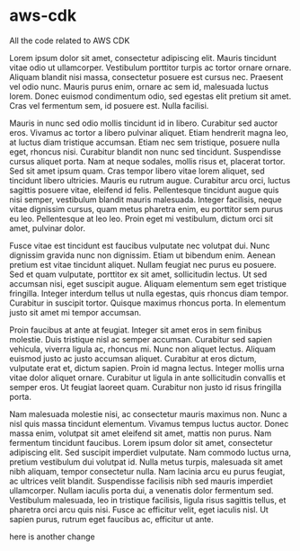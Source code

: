 # aws-cdk
All the code related to AWS CDK




Lorem ipsum dolor sit amet, consectetur adipiscing elit. Mauris tincidunt vitae odio ut ullamcorper. Vestibulum porttitor turpis ac tortor ornare ornare. Aliquam blandit nisi massa, consectetur posuere est cursus nec. Praesent vel odio nunc. Mauris purus enim, ornare ac sem id, malesuada luctus lorem. Donec euismod condimentum odio, sed egestas elit pretium sit amet. Cras vel fermentum sem, id posuere est. Nulla facilisi.

Mauris in nunc sed odio mollis tincidunt id in libero. Curabitur sed auctor eros. Vivamus ac tortor a libero pulvinar aliquet. Etiam hendrerit magna leo, at luctus diam tristique accumsan. Etiam nec sem tristique, posuere nulla eget, rhoncus nisi. Curabitur blandit non nunc sed tincidunt. Suspendisse cursus aliquet porta. Nam at neque sodales, mollis risus et, placerat tortor. Sed sit amet ipsum quam. Cras tempor libero vitae lorem aliquet, sed tincidunt libero ultricies. Mauris eu rutrum augue. Curabitur arcu orci, luctus sagittis posuere vitae, eleifend id felis. Pellentesque tincidunt augue quis nisi semper, vestibulum blandit mauris malesuada. Integer facilisis, neque vitae dignissim cursus, quam metus pharetra enim, eu porttitor sem purus eu leo. Pellentesque at leo leo. Proin eget mi vestibulum, dictum orci sit amet, pulvinar dolor.

Fusce vitae est tincidunt est faucibus vulputate nec volutpat dui. Nunc dignissim gravida nunc non dignissim. Etiam ut bibendum enim. Aenean pretium est vitae tincidunt aliquet. Nullam feugiat nec purus eu posuere. Sed et quam vulputate, porttitor ex sit amet, sollicitudin lectus. Ut sed accumsan nisi, eget suscipit augue. Aliquam elementum sem eget tristique fringilla. Integer interdum tellus ut nulla egestas, quis rhoncus diam tempor. Curabitur in suscipit tortor. Quisque maximus rhoncus porta. In elementum justo sit amet mi tempor accumsan.

Proin faucibus at ante at feugiat. Integer sit amet eros in sem finibus molestie. Duis tristique nisl ac semper accumsan. Curabitur sed sapien vehicula, viverra ligula ac, rhoncus mi. Nunc non aliquet lectus. Aliquam euismod justo ac justo accumsan aliquet. Curabitur at eros dictum, vulputate erat et, dictum sapien. Proin id magna lectus. Integer mollis urna vitae dolor aliquet ornare. Curabitur ut ligula in ante sollicitudin convallis et semper eros. Ut feugiat laoreet quam. Curabitur non justo id risus fringilla porta.

Nam malesuada molestie nisi, ac consectetur mauris maximus non. Nunc a nisl quis massa tincidunt elementum. Vivamus tempus luctus auctor. Donec massa enim, volutpat sit amet eleifend sit amet, mattis non purus. Nam fermentum tincidunt faucibus. Lorem ipsum dolor sit amet, consectetur adipiscing elit. Sed suscipit imperdiet vulputate. Nam commodo luctus urna, pretium vestibulum dui volutpat id. Nulla metus turpis, malesuada sit amet nibh aliquam, tempor consectetur nulla. Nam lacinia arcu eu purus feugiat, ac ultrices velit blandit. Suspendisse facilisis nibh sed mauris imperdiet ullamcorper. Nullam iaculis porta dui, a venenatis dolor fermentum sed. Vestibulum malesuada, leo in tristique facilisis, ligula risus sagittis tellus, et pharetra orci arcu quis nisi. Fusce ac efficitur velit, eget iaculis nisl. Ut sapien purus, rutrum eget faucibus ac, efficitur ut ante.

here is another change  

